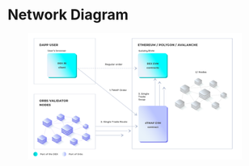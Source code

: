 # Network Diagram

<figure><img src="../../.gitbook/assets/info_orbs_final 2_TWAP.png" alt=""><figcaption></figcaption></figure>
